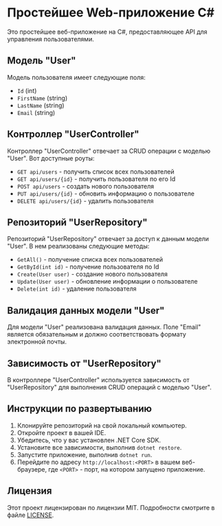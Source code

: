 # Простейшее Web-приложение C#

Это простейшее веб-приложение на C#, предоставляющее API для управления пользователями.

## Модель "User"

Модель пользователя имеет следующие поля:
- `Id` (int)
- `FirstName` (string)
- `LastName` (string)
- `Email` (string)

## Контроллер "UserController"

Контроллер "UserController" отвечает за CRUD операции с моделью "User". Вот доступные роуты:

- `GET api/users` - получить список всех пользователей
- `GET api/users/{id}` - получить пользователя по его Id
- `POST api/users` - создать нового пользователя
- `PUT api/users/{id}` - обновить информацию о пользователе
- `DELETE api/users/{id}` - удалить пользователя

## Репозиторий "UserRepository"

Репозиторий "UserRepository" отвечает за доступ к данным модели "User". В нем реализованы следующие методы:

- `GetAll()` - получение списка всех пользователей
- `GetById(int id)` - получение пользователя по Id
- `Create(User user)` - создание нового пользователя
- `Update(User user)` - обновление информации о пользователе
- `Delete(int id)` - удаление пользователя

## Валидация данных модели "User"

Для модели "User" реализована валидация данных. Поле "Email" является обязательным и должно соответствовать формату электронной почты.

## Зависимость от "UserRepository"

В контроллере "UserController" используется зависимость от "UserRepository" для выполнения CRUD операций с моделью "User".

## Инструкции по развертыванию

1. Клонируйте репозиторий на свой локальный компьютер.
2. Откройте проект в вашей IDE.
3. Убедитесь, что у вас установлен .NET Core SDK.
4. Установите все зависимости, выполнив `dotnet restore`.
5. Запустите приложение, выполнив `dotnet run`.
6. Перейдите по адресу `http://localhost:<PORT>` в вашем веб-браузере, где `<PORT>` - порт, на котором запущено приложение.

## Лицензия

Этот проект лицензирован по лицензии MIT. Подробности смотрите в файле [LICENSE](LICENSE).
